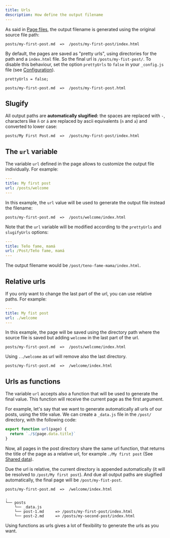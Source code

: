 ```yaml
---
title: Urls
description: How define the output filename
---
```


As said in [Page files](/creating-pages/page-files), the output filename is generated using the original source file path:

```
posts/my-first-post.md  =>  /posts/my-first-post/index.html
```

By default, the pages are saved as "pretty urls", using directories for the path and a `index.html` file. So the final url is `/posts/my-fist-post/`. To disable this behaviour, set the option `prettyUrls` to `false` in your `_config.js` file (see [Configuration](/getting-started/config-file/)).

```
prettyUrls = false;

posts/my-first-post.md  =>  /posts/my-first-post.html
```

## Slugify

All output paths are **automatically slugified:** the spaces are replaced with `-`, characters like `ñ` or `á` are replaced by ascii equivalents (`n` and `a`) and converted to lower case:

```
posts/My First Post.md  =>  /posts/my-first-post/index.html
```

## The `url` variable

The variable `url` defined in the page allows to customize the output file individually. For example:

```yml
---
title: My first post
url: /posts/welcome
---
```

In this example, the `url` value will be used to generate the output file instead the filename:

```
posts/my-first-post.md  =>  /posts/welcome/index.html
```

Note that the `url` variable will be modified according to the `prettyUrls` and `slugifyUrls` options:

```yml
---
title: Teño fame, mamá
url: /Post/Teño fame, mamá
---
```

The output filename would be `/post/teno-fame-mama/index.html`.

## Relative urls

If you only want to change the last part of the url, you can use relative paths. For example:

```yml
---
title: My fist post
url: ./welcome
---
```

In this example, the page will be saved using the directory path where the source file is saved but adding `welcome` in the last part of the url. 

```
posts/my-first-post.md  =>  /posts/welcome/index.html
```

Using `../welcome` as url will remove also the last directory.

```
posts/my-first-post.md  =>  /welcome/index.html
```

## Urls as functions

The variable `url` accepts also a function that will be used to generate the final value. This function will receive the current page as the first argument.

For example, let's say that we want to generate automatically all urls of our posts, using the title value. We can create a `_data.js` file in the `/post/` directory, with the following code:

```js
export function url(page) {
  return `./${page.data.title}`
}
```

Now, all pages in the post directory share the same url function, that returns the title of the page as a relative url, for example `./My first post` (See [Shared data](/creating-pages/shared-data/)).

Due the url is relative, the current directory is appended automatically (it will be resolved to `/post/My first post`). And due all output paths are slugified automatically, the final page will be `/post/my-fist-post`.

```
posts/my-first-post.md  =>  /welcome/index.html
```

```
.
└── posts
    └── _data.js
    └── post-1.md     => /posts/my-first-post/index.html
    └── post-2.md     => /posts/my-second-post/index.html
```

Using functions as urls gives a lot of flexibility to generate the urls as you want.